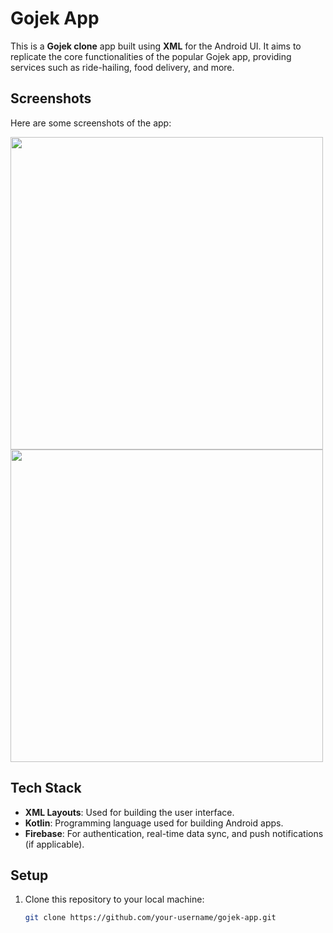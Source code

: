 # Gojek App

This is a **Gojek clone** app built using **XML** for the Android UI. It aims to replicate the core functionalities of the popular Gojek app, providing services such as ride-hailing, food delivery, and more.

## Screenshots

Here are some screenshots of the app:

<img src="https://github.com/user-attachments/assets/2812f335-f9f3-48e9-ab2d-e6ab06ca0c39" width="500" />
<img src="https://github.com/user-attachments/assets/5a2e8178-9f2f-4383-b443-6f739fcffd86" width="500" />

## Tech Stack

- **XML Layouts**: Used for building the user interface.
- **Kotlin**: Programming language used for building Android apps.
- **Firebase**: For authentication, real-time data sync, and push notifications (if applicable).

## Setup

1. Clone this repository to your local machine:
   ```bash
   git clone https://github.com/your-username/gojek-app.git
